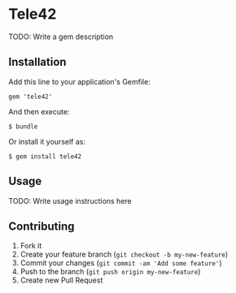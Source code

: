 # Tele42

TODO: Write a gem description

## Installation

Add this line to your application's Gemfile:

    gem 'tele42'

And then execute:

    $ bundle

Or install it yourself as:

    $ gem install tele42

## Usage

TODO: Write usage instructions here

## Contributing

1. Fork it
2. Create your feature branch (`git checkout -b my-new-feature`)
3. Commit your changes (`git commit -am 'Add some feature'`)
4. Push to the branch (`git push origin my-new-feature`)
5. Create new Pull Request
